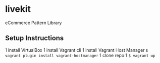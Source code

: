 # livekit

eCommerce Pattern Library

## Setup Instructions

1   install VirtualBox
1   install Vagrant cli
1   install Vagrant Host Manager `$ vagrant plugin install vagrant-hostmanager`
1   clone repo
1   `$ vagrant up`

